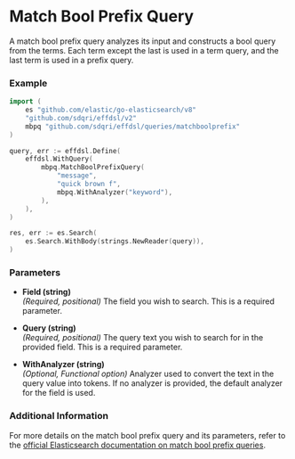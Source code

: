 # Match Bool Prefix Query

A match bool prefix query analyzes its input and constructs a bool query from the terms. Each term except the last is used in a term query, and the last term is used in a prefix query.

### Example

```go
import (
	es "github.com/elastic/go-elasticsearch/v8"
	"github.com/sdqri/effdsl/v2"
	mbpq "github.com/sdqri/effdsl/queries/matchboolprefix"
)

query, err := effdsl.Define(
    effdsl.WithQuery(
        mbpq.MatchBoolPrefixQuery(
            "message",
            "quick brown f",
            mbpq.WithAnalyzer("keyword"),
        ),
    ),
)

res, err := es.Search(
    es.Search.WithBody(strings.NewReader(query)),
)
```

### Parameters

*   **Field (string)**  
    _(Required, positional)_ The field you wish to search. This is a required parameter.

*   **Query (string)**  
    _(Required, positional)_ The query text you wish to search for in the provided field. This is a required parameter.

*   **WithAnalyzer (string)**  
    _(Optional, Functional option)_ Analyzer used to convert the text in the query value into tokens. If no analyzer is provided, the default analyzer for the field is used.

### Additional Information

For more details on the match bool prefix query and its parameters, refer to the [official Elasticsearch documentation on match bool prefix queries](https://www.elastic.co/guide/en/elasticsearch/reference/current/query-dsl-match-bool-prefix-query.html).

